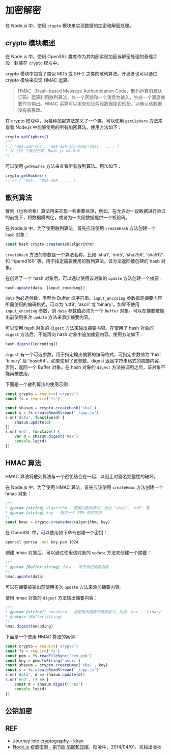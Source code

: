 # 加密解密

在 Node.js 中，使用 `crypto` 模块来实现数据的加密和解密处理。

## crypto 模块概述

在 Node.js 中，使用 OpenSSL 类库作为其内部实现加密与解密处理的基础手段，封装在 `crypto` 模块中。

crypto 模块中包含了类似 MD5 或 SH-2 之类的散列算法。开发者也可以通过 crypto 模块来实现 HMAC 运算。

> HMAC（Hash-based Message Authentication Code，散列运算消息认证码）运算利用散列算法，以一个密钥和一个消息为输入，生成一个消息摘要作为输出。HMAC 运算可以用来验证两段数据是否匹配，以确认该数据没有被篡改。

在 crypto 模块中，为每种加密算法定义了一个类。可以使用 `getCiphers` 方法来查看 Node.js 中能够使用的所有加密算法。使用方法如下：

```js
crypto.getCiphers()
/**
* [ 'aes-128-cbc', 'aes-128-cbc-hmac-sha1', .... ] 
* 共 119 个数组元素，Node.js v8.0.0
*/
```

可以使用 `getHashes` 方法来查看所有散列算法。用法如下：

```js
crypto.getHashes()
// => [ 'DSA', 'DSA-SHA', ... ]
```

## 散列算法

散列（也称哈希）算法用来实现一些重要处理，例如，在允许对一段数据进行验证的前提下，将数据模糊化，或者为一大段数据提供一个校验码。

在 Node.js 中，为了使用散列算法，首先应该使用 `createHash` 方法创建一个 `hash` 对象：

```js
const hash crypto.createHash(algorithm)
```

`createHash` 方法的参数是一个算法名称，比如 'sha1', 'md5', 'sha256', 'sha512' 和 'ripemd160' 等，用于指定需要使用的散列算法。该方法返回被创建的 hash 对象。

在创建了一个 hash 对象后，可以通过使用该对象的 `update` 方法创建一个摘要：

```js
hash.update(data, [input_encoding])
```

`data` 为必选参数，类型为 Buffer 或字符串。`input_encoding` 参数指定摘要内容所需使用的编码格式，可以为 'utf8', 'ascii' 或 'binary'。如果不使用 `input_encoding` 参数，则 `data` 参数值必须为一个 `Buffer` 对象。可以在摘要被输出前使用多次 `update` 方法来添加摘要内容。

可以使用 hash 对象的 `digest` 方法来输出摘要内容。在使用了 hash 对象的 `digest` 方法后，不能再向 hash 对象中追加摘要内容。使用方法如下：

```js
hash.digest([encoding])
```

`digest` 有一个可选参数，用于指定输出摘要的编码格式，可指定参数值为 'hex', 'binary' 及 'base64'。如果使用了该参数，digest 返回字符串格式的摘要内容，否则，返回一个 Buffer 对象。在 hash 对象的 `digest` 方法被调用之后，该对象不能再被使用。

下面是一个散列算法的使用示例：

```js
const crypto = require('crypto')
const fs = require('fs')

const shasum = crypto.createHash('sha1')
const s = fs.createReadStream('./app.js')
s.on('data', function(d) {
    shasum.update(d)
})
s.on('end', function() {
    var d = shasum.digest('hex')
    console.log(d)
})
```

## HMAC 算法

HMAC 算法将散列算法与一个密钥结合在一起，以阻止对签名完整性的破坏。

在 Node.js 中，为了使用 HMAC 算法，首先应该使用 `createHmac` 方法创建一个 hmac 对象：

```js
/**
* @param {string} algorithm - 使用的散列算法，比如 'sha1', 'md5' 等
* @param {string} key - 指定一个 PEM 格式密钥
*/
const hmac = crypto.createHmac(algorithm, key)
```

在 OpenSSL 中，可以使用如下命令创建一个密钥：

```sh
openssl genrsa -out key.pem 1024
```

创建 hmac 对象后，可以通过使用该对象的 `update` 方法来创建一个摘要：

```js
/**
* @param {Buffer|string} data - 用于指定摘要内容
*/
hmac.update(data)
```

可以在摘要被输出前使用多次 `update` 方法来添加摘要内容。

使用 hmac 对象的 `digest` 方法输出摘要内容：

```js
/**
* @param {string?} encoding - 指定输出摘要的编码格式，比如 'hex', 'binary' 和 'binary'
* @return {Buffer|string}
*/
hmac.digest(encoding)
```

下面是一个使用 HMAC 算法的案例：

```js
const crypto = require('crypto')
const fs = require('fs')
const pem = fs.readFileSync('key.pem')
const key = pem.toString('ascii')
const shasum = crypto.createHmac('sha1', key)
const s = fs.createReadStream('./app.js')
s.on('data', d => shasum.update(d))
s.on('end', () => {
    const d = shasum.digest('hex')
    console.log(d)
})
```

## 公钥加密



## REF

- [Journey into cryptography - khan][khan]
- [Node.js 权威指南 - 第11章 加密和压缩][essential]，陆凌牛，2014/04/01，机械出版社

[khan]: https://www.khanacademy.org/computing/computer-science/cryptography
[essential]: https://book.douban.com/subject/25892704/